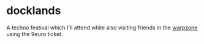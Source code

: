 # docklands

A techno festival which I'll attend while also visiting friends in the
<a href="https://www.warpzone.ms">warpzone</a> using the 9euro ticket.
